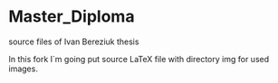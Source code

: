 # Master_Diploma
source files of Ivan Bereziuk thesis

In this fork I`m going put source LaTeX file with directory img for used images.

